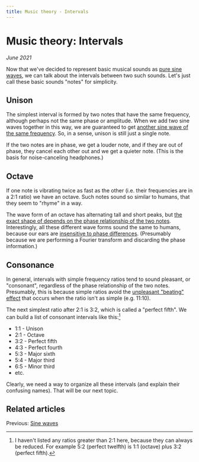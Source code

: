 ```yaml
---
title: Music theory - Intervals
---
```

# Music theory: Intervals

*June 2021*

Now that we've decided to represent basic musical sounds as [pure sine waves](SineWaves.html), we can talk about the intervals between two such sounds. Let's just call these basic sounds "notes" for simplicity.

## Unison

The simplest interval is formed by two notes that have the same frequency, although perhaps not the same phase or amplitude. When we add two sine waves together in this way, we are guaranteed to get [another sine wave of the same frequency](https://www.desmos.com/calculator/unwtutu7bl). So, in a sense, unison is still just a single note.

If the two notes are in phase, we get a louder note, and if they are out of phase, they cancel each other out and we get a quieter note. (This is the basis for noise-canceling headphones.)

## Octave

If one note is vibrating twice as fast as the other (i.e. their  frequencies are in a 2:1 ratio) we have an octave. Such notes sound so similar to humans, that they seem to "rhyme" in a way.

The wave form of an octave has alternating tall and short peaks, but [the exact shape of depends on the phase relationship of the two notes](https://www.desmos.com/calculator/7idxde6tyo). Interestingly, all these different wave forms sound the same to humans, because our ears are [insensitive to phase differences](https://ptolemy.berkeley.edu/eecs20/week8/phase.html). (Presumably because we are performing a Fourier transform and discarding the phase information.)

## Consonance

In general, intervals with simple frequency ratios tend to sound pleasant, or "consonant", regardless of the phase relationship of the two notes. Presumably, this is because simple ratios avoid the [unpleasant "beating" effect](https://www.phys.uconn.edu/~gibson/Notes/Section5_5/Sec5_5.htm) that occurs when the ratio isn't as simple (e.g. 11:10).

The next simplest ratio after 2:1 is 3:2, which is called a "perfect fifth". We can build a list of consonant intervals like this:[^1]

* 1:1 - Unison
* 2:1 - Octave
* 3:2 - Perfect fifth
* 4:3 - Perfect fourth
* 5:3 - Major sixth
* 5:4 - Major third
* 6:5 - Minor third
* etc.

Clearly, we need a way to organize all these intervals (and explain their confusing names). That will be our next topic.

## Related articles

Previous: [Sine waves](SineWaves.html)

[^1]: I haven't listed any ratios greater than 2:1 here, because they can always be reduced. For example 5:2 (perfect twelfth) is 1:1 (octave) plus 3:2 (perfect fifth).
